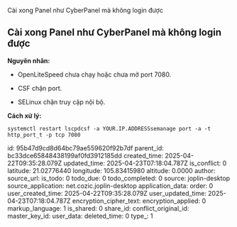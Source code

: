 Cài xong Panel như CyberPanel mà không login được

## **Cài xong Panel như CyberPanel mà không login được**

**Nguyên nhân:**

- OpenLiteSpeed chưa chạy hoặc chưa mở port 7080.
    
- CSF chặn port.
    
- SELinux chặn truy cập nội bộ.
    

**Cách xử lý:**

`systemctl restart lscpdcsf -a YOUR.IP.ADDRESSsemanage port -a -t http_port_t -p tcp 7080`

id: 95b47d9cd8d64bc79ae559620f92b7df
parent_id: bc33dce65848438199af0fd3912185dd
created_time: 2025-04-22T09:35:28.079Z
updated_time: 2025-04-23T07:18:04.787Z
is_conflict: 0
latitude: 21.02776440
longitude: 105.83415980
altitude: 0.0000
author: 
source_url: 
is_todo: 0
todo_due: 0
todo_completed: 0
source: joplin-desktop
source_application: net.cozic.joplin-desktop
application_data: 
order: 0
user_created_time: 2025-04-22T09:35:28.079Z
user_updated_time: 2025-04-23T07:18:04.787Z
encryption_cipher_text: 
encryption_applied: 0
markup_language: 1
is_shared: 0
share_id: 
conflict_original_id: 
master_key_id: 
user_data: 
deleted_time: 0
type_: 1